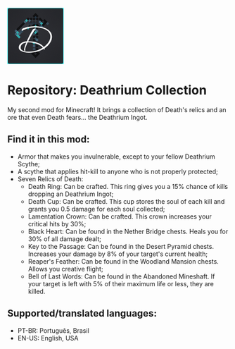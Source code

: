 ![Deathrium Collection Logo](https://github.com/antth-Luca/ModDeathriumCollection/blob/v1.0-mc1.21.1/neoforge-project/DeathriumCollection/src/main/resources/logo.png)

# Repository: Deathrium Collection
 
My second mod for Minecraft! It brings a collection of Death's relics and an ore that even Death fears... the Deathrium Ingot.

## Find it in this mod:
* Armor that makes you invulnerable, except to your fellow Deathrium Scythe;
* A scythe that applies hit-kill to anyone who is not properly protected;
* Seven Relics of Death:
    * Death Ring: Can be crafted. This ring gives you a 15% chance of kills dropping an Deathrium Ingot;
    * Death Cup: Can be crafted. This cup stores the soul of each kill and grants you 0.5 damage for each soul collected;
    * Lamentation Crown: Can be crafted. This crown increases your critical hits by 30%;
    * Black Heart: Can be found in the Nether Bridge chests. Heals you for 30% of all damage dealt;
    * Key to the Passage: Can be found in the Desert Pyramid chests. Increases your damage by 8% of your target's current health;
    * Reaper's Feather: Can be found in the Woodland Mansion chests. Allows you creative flight;
    * Bell of Last Words: Can be found in the Abandoned Mineshaft. If your target is left with 5% of their maximum life or less, they are killed.

## Supported/translated languages:
* PT-BR: Português, Brasil
* EN-US: English, USA
